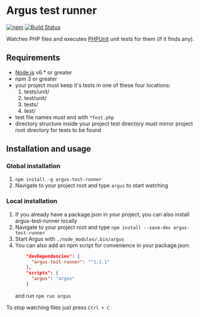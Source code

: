Argus test runner
=================

[![npm](https://img.shields.io/npm/v/argus-test-runner.svg)](https://www.npmjs.com/package/argus-test-runner) [![Build Status](https://travis-ci.org/ldgit/argus.svg?branch=master)](https://travis-ci.org/ldgit/argus)

Watches PHP files and executes [PHPUnit](https://phpunit.de/) unit tests for them (if it finds any).

## Requirements
* [Node.js](https://nodejs.org/en/) v6.* or greater
* npm 3 or greater
* your project must keep it's tests in one of these four locations:
  1. tests/unit/
  20. test/unit/
  30. tests/
  40. test/
* test file names must end with ```*Test.php```
* directory structure inside your project test directory must mirror project root directory for tests to be found

## Installation and usage

### Global installation
1. ```npm install -g argus-test-runner```
30. Navigate to your project root and type ```argus``` to start watching

### Local installation
1. If you already have a package.json in your project, you can also install argus-test-runner locally
20. Navigate to your project root and type ```npm install --save-dev argus-test-runner```
30. Start Argus with ```./node_modules/.bin/argus```
40. You can also add an npm script for convenience in your package.json:
    ```json
        "devDependencies": {
          "argus-test-runner": "^1.1.1"
        },
        "scripts": {
          "argus": "argus"
        }
    ``` 
    and run ```npm run argus```

To stop watching files just press ```Ctrl + C```
